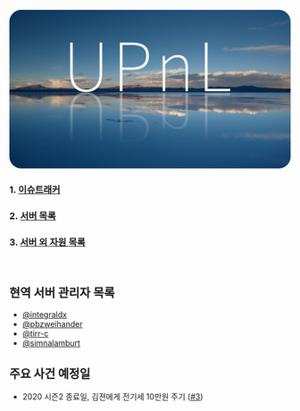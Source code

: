 <p align=center>
  <img width=600 alt="UPnL" src="res/upnl.jpg">
</p>

### 1. [이슈트래커](https://github.com/upnl/issues/issues)
### 2. [서버 목록](servers.md)
### 3. [서버 외 자원 목록](others.md)

<br>

현역 서버 관리자 목록
--------
- [@integraldx](https://github.com/integraldx)
- [@pbzweihander](https://github.com/pbzweihander)
- [@tirr-c](https://github.com/tirr-c)
- [@simnalamburt](https://github.com/simnalamburt)

주요 사건 예정일
--------
- 2020 시즌2 종료일, 김젼에게 전기세 10만원 주기 ([#3](https://github.com/upnl/work/issues/3))
